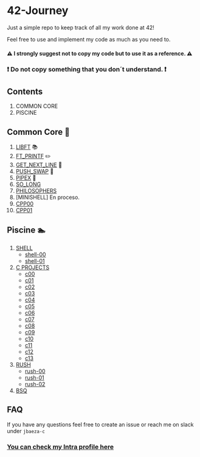 # 42-Journey

Just a simple repo to keep track of all my work done at 42!

Feel free to use and implement my code as much as you need to.

#### :warning: I strongly suggest not to copy my code but to use it as a reference. :warning:
### :exclamation: Do not copy something that you don´t understand. :exclamation:

## Contents 
1. COMMON CORE
2. PISCINE



## Common Core 👾
1. [LIBFT](https://github.com/Afromaaaan/42-Journey/tree/main/CommonCore/libft) 📚
2. [FT_PRINTF](https://github.com/Afromaaaan/42-Journey/tree/main/CommonCore/ft_printf) ✏️
3. [GET_NEXT_LINE](https://github.com/Afromaaaan/42-Journey/tree/main/CommonCore/get_next_line) 📜
4. [PUSH_SWAP](https://github.com/Afromaaaan/42-Journey/tree/main/CommonCore/push_swap) 🔋
5. [PIPEX](https://github.com/Afromaaaan/42-Journey/tree/main/CommonCore/pipex) 🔧
6. [SO_LONG](https://github.com/TheLink-42/42-Journey/tree/main/CommonCore/so_long)
7. [PHILOSOPHERS](https://github.com/TheLink-42/42-Journey/tree/main/CommonCore/philosophers)
8. [MINISHELL] En proceso.
9. [CPP00](https://github.com/TheLink-42/42-Journey/tree/main/CommonCore/CPP/cpp00)
10. [CPP01](https://github.com/TheLink-42/42-Journey/tree/main/CommonCore/CPP/cpp01)

## Piscine 🏊
1. [SHELL](https://github.com/Afromaaaan/42-Journey/tree/main/Piscine/SHELL)
	* [shell-00](https://github.com/Afromaaaan/42-Journey/tree/main/Piscine/SHELL/SHELL-00)
	* [shell-01](https://github.com/Afromaaaan/42-Journey/tree/main/Piscine/SHELL/SHELL-01)
2. [C PROJECTS](https://github.com/Afromaaaan/42-Journey/tree/main/Piscine/C)
	* [c00](https://github.com/Afromaaaan/42-Journey/tree/main/Piscine/C/C00)
	* [c01](https://github.com/Afromaaaan/42-Journey/tree/main/Piscine/C/C01)
	* [c02](https://github.com/Afromaaaan/42-Journey/tree/main/Piscine/C/C02)
	* [c03](https://github.com/Afromaaaan/42-Journey/tree/main/Piscine/C/C03)
	* [c04](https://github.com/Afromaaaan/42-Journey/tree/main/Piscine/C/C04)
	* [c05](https://github.com/Afromaaaan/42-Journey/tree/main/Piscine/C/C05)
	* [c06](https://github.com/Afromaaaan/42-Journey/tree/main/Piscine/C/C06)
	* [c07](https://github.com/Afromaaaan/42-Journey/tree/main/Piscine/C/C07)
	* [c08](https://github.com/Afromaaaan/42-Journey/tree/main/Piscine/C/C08)
	* [c09](https://github.com/Afromaaaan/42-Journey/tree/main/Piscine/C/C09)
	* [c10](https://github.com/Afromaaaan/42-Journey/tree/main/Piscine/C/C10)
	* [c11](https://github.com/Afromaaaan/42-Journey/tree/main/Piscine/C/C11)
	* [c12](https://github.com/Afromaaaan/42-Journey/tree/main/Piscine/C/C12)
	* [c13](https://github.com/Afromaaaan/42-Journey/tree/main/Piscine/C/C13)
3. [RUSH](https://github.com/Afromaaaan/42-Journey/tree/main/Piscine/RUSH)
	* [rush-00](https://github.com/Afromaaaan/42-Journey/tree/main/Piscine/RUSH/RUSH-00)
	* [rush-01](https://github.com/Afromaaaan/42-Journey/tree/main/Piscine/RUSH/RUSH-01)
	* [rush-02](https://github.com/Afromaaaan/42-Journey/tree/main/Piscine/RUSH/RUSH-02)
4. [BSQ](https://github.com/Afromaaaan/42-Journey/tree/main/Piscine/BSQ)

## FAQ

If you have any questions feel free to create an issue or reach me on slack under `jbaeza-c`


### [You can check my Intra profile here](https://profile.intra.42.fr/users/jbaeza-c)
